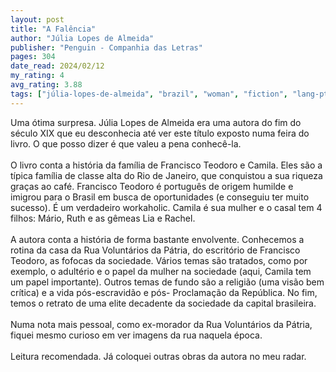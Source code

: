 ```yaml
---
layout: post
title: "A Falência"
author: "Júlia Lopes de Almeida"
publisher: "Penguin - Companhia das Letras"
pages: 304
date_read: 2024/02/12
my_rating: 4
avg_rating: 3.88
tags: ["júlia-lopes-de-almeida", "brazil", "woman", "fiction", "lang-pt"]
---
```


Uma ótima surpresa. Júlia Lopes de Almeida era uma autora do fim do século XIX que eu desconhecia até ver este título exposto numa feira do livro. O que posso dizer é que valeu a pena conhecê-la. <br/><br/>O livro conta a história da família de Francisco Teodoro e Camila. Eles são a típica família de classe alta do Rio de Janeiro, que conquistou a sua riqueza graças ao café. Francisco Teodoro é português de origem humilde e imigrou para o Brasil em busca de oportunidades (e conseguiu ter muito sucesso). É um verdadeiro workaholic. Camila é sua mulher e o casal tem 4 filhos: Mário, Ruth e as gêmeas Lia e Rachel. <br/><br/>A autora conta a história de forma bastante envolvente. Conhecemos a rotina da casa da Rua Voluntários da Pátria, do escritório de Francisco Teodoro, as fofocas da sociedade. Vários temas são tratados, como por exemplo, o adultério e o papel da mulher na sociedade (aqui, Camila tem um papel importante). Outros temas de fundo são a religião (uma visão bem crítica) e a vida pós-escravidão e pós- Proclamação da República. No fim, temos o retrato de uma elite decadente da sociedade da capital brasileira. <br/><br/>Numa nota mais pessoal, como ex-morador da Rua Voluntários da Pátria, fiquei mesmo curioso em ver imagens da rua naquela época. <br/><br/>Leitura recomendada. Já coloquei outras obras da autora no meu radar. 


